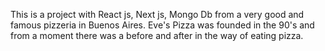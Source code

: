 This is a project with React js, Next js, Mongo Db from a very good and famous pizzeria in Buenos Aires.
Eve's Pizza was founded in the 90's and from a moment there was a before and after in the way of eating pizza.
